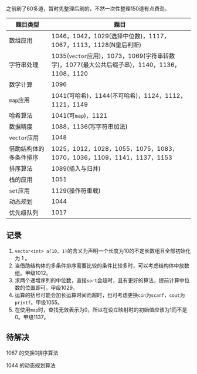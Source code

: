<!--
 * @Author         : lanling
 * @Date           : 2020-03-04 14:09:39
 * @LastEditTime   : 2020-04-12 14:35:07
 * @FilePath       : \甲级\1000-题目类型与整理.md
 * @Github         : https://github.com/muyuuuu
 * @Description    : 整理记录甲级题目
 * @佛祖保佑，永无BUG
 -->

之前刷了60多道，暂时先整理后刷的，不然一次性整理150道有点费劲。

| 题目类型 | 题目 |
| -------- | ---- |
| 数组应用 | 1046，1042，1029(选择中位数)，1117，1067，1113，1128(N皇后判断)|
| 字符串处理 | 1035(`vector`应用)，1073，1069(字符串转数字)，1077(最大公共后缀子串)，1140，1136，1108，1120|
| 数学计算 | 1096 |
| `map`应用 | 1041(可哈希)，1144(不可哈希)，1124，1112，1121，1149|
| 哈希算法 | 1041(可`map`)，1121|
| 数据精度 | 1088，1136(写字符串加法) |
| `vector`应用 | 1048 |
| 借助结构体的多条件排序 | 1025，1012，1028，1055，1075，1083，1070，1036，1109，1141，1137，1153|
| 排序算法 | 1089(插入与归并) |
| 栈的应用 | 1051 |
| `set`应用 | 1129(操作符重载) |
| 动态规划 | 1044 |
| 优先级队列 | 1017 |

## 记录

1. `vector<int> a(10, 1)`的含义为声明一个长度为10的不定长数组且全部初始化为 1 。
2. 当借助结构体的多条件排序需要比较的条件比较多时，可以考虑结构体中放数组。甲级1012。
3. 求两个递增序列的中位数，直接`sort`会超时，且有更好的算法，提前计算中位数的位置即可。甲级1029。
4. 运算的括号可能会加长运算时间而超时，也可考虑更换`cin`为`scanf`，`cout`为`printf`。甲级1055。
5. 在使用`map`时，查找无效表示为0，所以在设立映射时的初始值应该为1而不是0。甲级1137。

## 待解决

1067 的交换0排序算法

1044 的动态规划算法